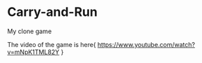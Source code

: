 # Carry-and-Run
My clone game 

The video of the game is here{ https://www.youtube.com/watch?v=mNpK1TML82Y }
